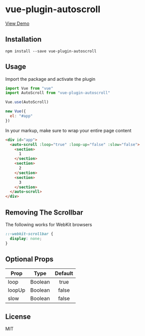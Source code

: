 # vue-plugin-autoscroll

[View Demo](https://cdn.rawgit.com/rppld/vue-plugin-autoscroll/d5ed7c32/demo/index.html)

## Installation

`npm install --save vue-plugin-autoscroll`

## Usage

Import the package and activate the plugin

```javascript
import Vue from "vue"
import AutoScroll from "vue-plugin-autoscroll"

Vue.use(AutoScroll)

new Vue({
  el: "#app"
})
```

In your markup, make sure to wrap your entire page content

```html
<div id="app">
  <auto-scroll :loop="true" :loop-up="false" :slow="false">
    <section>
      1
    </section>
    <section>
      2
    </section>
    <section>
      3
    </section>
  </auto-scroll>
</div>
```

## Removing The Scrollbar

The following works for WebKit browsers

```css
::-webkit-scrollbar { 
  display: none; 
}
```

## Optional Props

| Prop          | Type          | Default       |
| ------------- |:-------------:|:-------------:|
| loop          | Boolean       | true          |
| loopUp        | Boolean       | false         |
| slow          | Boolean       | false         |

## License

MIT